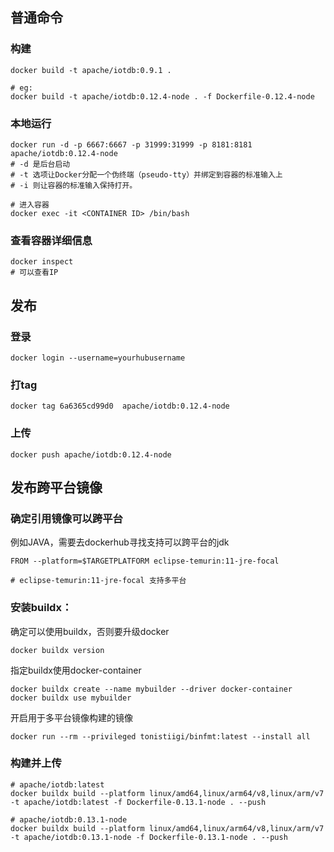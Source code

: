 ## 普通命令
### 构建
```
docker build -t apache/iotdb:0.9.1 .

# eg: 
docker build -t apache/iotdb:0.12.4-node . -f Dockerfile-0.12.4-node
```
### 本地运行
```
docker run -d -p 6667:6667 -p 31999:31999 -p 8181:8181 apache/iotdb:0.12.4-node
# -d 是后台启动
# -t 选项让Docker分配一个伪终端（pseudo-tty）并绑定到容器的标准输入上
# -i 则让容器的标准输入保持打开。

# 进入容器
docker exec -it <CONTAINER ID> /bin/bash
```
### 查看容器详细信息
```
docker inspect
# 可以查看IP
```

## 发布
### 登录
```
docker login --username=yourhubusername 
```
### 打tag
``` 
docker tag 6a6365cd99d0  apache/iotdb:0.12.4-node
```
### 上传
```
docker push apache/iotdb:0.12.4-node
```
## 发布跨平台镜像
### 确定引用镜像可以跨平台
例如JAVA，需要去dockerhub寻找支持可以跨平台的jdk
```
FROM --platform=$TARGETPLATFORM eclipse-temurin:11-jre-focal

# eclipse-temurin:11-jre-focal 支持多平台
```
### 安装buildx：
确定可以使用buildx，否则要升级docker
```
docker buildx version
```
指定buildx使用docker-container
```
docker buildx create --name mybuilder --driver docker-container
docker buildx use mybuilder
```
开启用于多平台镜像构建的镜像
```
docker run --rm --privileged tonistiigi/binfmt:latest --install all 
```
### 构建并上传
```
# apache/iotdb:latest
docker buildx build --platform linux/amd64,linux/arm64/v8,linux/arm/v7 -t apache/iotdb:latest -f Dockerfile-0.13.1-node . --push

# apache/iotdb:0.13.1-node
docker buildx build --platform linux/amd64,linux/arm64/v8,linux/arm/v7 -t apache/iotdb:0.13.1-node -f Dockerfile-0.13.1-node . --push
```
